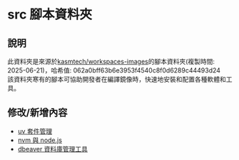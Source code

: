 # src 腳本資料夾
## 說明
此資料夾是來源於[kasmtech/workspaces-images](https://github.com/kasmtech/workspaces-images)的腳本資料夾(複製時間: 2025-06-21)，哈希值: 062a0bff63b6e3953f4540c8f0d6289c44493d24  
該資料夾寒有的腳本可協助開發者在編譯鏡像時，快速地安裝和配置各種軟體和工具。  
## 修改/新增內容
- [uv 套件管理](./ubuntu/install/uv/install_uv.sh)  
- [nvm 與 node.js](./ubuntu/install/nvm/install_nvm.sh)
- [dbeaver 資料庫管理工具](./ubuntu/install/dbeaver/install_dbeaver.sh)